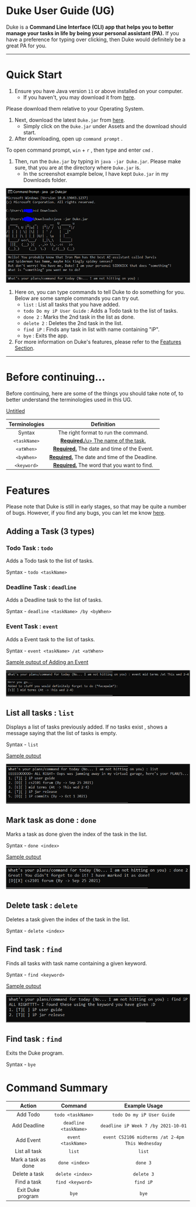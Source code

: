 # Duke User Guide (UG)

Duke is a **Command Line Interface (CLI) app that helps you to better manage your tasks in life by being your personal assistant (PA).** If you have a preference for typing over clicking, then Duke would definitely be a great PA for you.

---

# Quick Start

1. Ensure you have Java version `11` or above installed on your computer.
    - If you haven't, you may download it from [here](https://www.oracle.com/java/technologies/downloads/#java11-linux).

Please download them relative to your Operating System.

1. Next, download the latest `Duke.jar` from [here](https://github.com/Kair0s3/ip/releases).
    - Simply click on the `Duke.jar` under Assets and the download should start.
2. After downloading, open up `command prompt` .

To open command prompt, `win` + `r` , then type and enter `cmd` .

1. Then, run the `Duke.jar` by typing in `java -jar Duke.jar`. Please make sure, that you are at the directory where `Duke.jar` is.
    - In the screenshot example below, I have kept `Duke.jar` in my Downloads folder.

![Untitled](images/Untitled.png)

1. Here on, you can type commands to tell Duke to do something for you. Below are some sample commands you can try out.
    - `list` : List all tasks that you have added.
    - `todo Do my iP User Guide` : Adds a Todo task to the list of tasks.
    - `done 2` : Marks the 2nd task in the list as done.
    - `delete 2` : Deletes the 2nd task in the list.
    - `find iP` : Finds any task in list with name containing "iP".
    - `bye` : Exits the app.
2. For more information on Duke's features, please refer to the [Features Section]().

---

# Before continuing...

Before continuing, here are some of the things you should take note of, to better understand the terminologies used in this UG.

[Untitled](https://www.notion.so/11926973ff514fe3b262981e8c1a7130)

| Terminologies | Definition |
|:-------------:|:----------:|
| Syntax | The right format to run the command. |
| `<taskName>` | <u>**Required.**/u> The name of the task. |
| `<atWhen>` | <u>**Required.**</u> The date and time of the Event. |
| `<byWhen>` | <u>**Required.**</u> The date and time of the Deadline. |
| `<keyword>` | <u>**Required.**</u> The word that you want to find. |

# Features
Please note that Duke is still in early stages, so that may be quite a number of bugs. However, if you find any bugs, you can let me know [here](https://github.com/Kair0s3/ip/issues).

## Adding a Task (3 types)

### Todo Task : `todo`

Adds a Todo task to the list of tasks.

Syntax - `todo <taskName>`

### Deadline Task : `deadline`

Adds a Deadline task to the list of tasks.

Syntax - `deadline <taskName> /by <byWhen>`

### Event Task : `event`

Adds a Event task to the list of tasks.

Syntax - `event <taskName> /at <atWhen>`

<u>Sample output of Adding an Event</u>

![Untitled](images/Untitled%201.png)

## List all tasks : `list`

Displays a list of tasks previously added. If no tasks exist , shows a message saying that the list of tasks is empty.

Syntax - `list`

<u>Sample output</u>

![Untitled](images/Untitled%202.png)

## Mark task as done : `done`

Marks a task as done given the index of the task in the list.

Syntax - `done <index>`

<u>Sample output</u>

![Untitled](images/Untitled%203.png)

## Delete task : `delete`

Deletes a task given the index of the task in the list.

Syntax - `delete <index>`

## Find task : `find`

Finds all tasks with task name containing a given keyword.

Syntax - `find <keyword>`

<u>Sample output</u>

![Untitled](images/Untitled%204.png)

## Find task : `find`

Exits the Duke program.

Syntax - `bye`

# Command Summary

| Action | Command | Example Usage |
|:------:|:-------:|:-------------:|
| Add Todo | `todo <taskName>` | `todo Do my iP User Guide` |
| Add Deadline | `deadline <taskName>` | `deadline iP Week 7 /by 2021-10-01` |
| Add Event | `event <taskName>` | `event CS2106 midterms /at 2-4pm This Wednesday` |
| List all task | `list` | `list` |
| Mark a task as done | `done <index>` | `done 3` |
| Delete a task | `delete <index>` | `delete 3` |
| Find a task | `find <keyword>` | `find iP` |
| Exit Duke program | `bye` | `bye` |